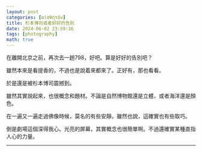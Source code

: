 ```yaml
---
layout: post
categories: [αἰσθητόν]
title: 杉本博司或者好好的告別
date: 2024-06-02 23:59:16
tags: [photography]
math: true
---
```


在離開北京之前，再次去一趟798，好吧。算是好好的告別吧？

雖然本來是看提香的，不過也是說着來都來了。正好有，那也看看。

於是還是被杉本博司震撼到。

雖然其實說起來，也很概念和題材。不論是自然博物館還是立體，或者海洋還是顏色。

在一遍又一遍走過佛像時候，莫名的有些安靜。雖然也說，這確實也有些取巧。

倒是劇場這個深得我心。光亮的屏幕，其實概念也很簡單啊。不過還確實某種直指人心的力量。



--------




